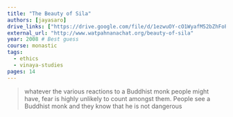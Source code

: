 ```yaml
---
title: "The Beauty of Sila"
authors: [jayasaro]
drive_links: ["https://drive.google.com/file/d/1ezwuOY-cO1WyafM52bZhFoP2RUkqF0I8/view?usp=drivesdk"]
external_url: "http://www.watpahnanachat.org/beauty-of-sila"
year: 2008 # Best guess
course: monastic
tags:
  - ethics
  - vinaya-studies
pages: 14
---
```


> whatever the various reactions to a Buddhist monk people might have, fear is highly unlikely to count amongst them. People see a Buddhist monk and they know that he is not dangerous
